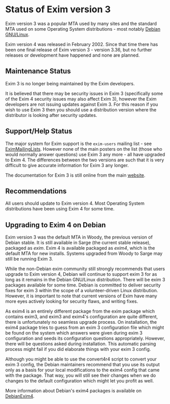 Status of Exim version 3
========================

Exim version 3 was a popular MTA used by many sites and the standard MTA
used on some Operating System distributions - most notably [Debian
GNU/Linux](http://www.debian.org/).

Exim version 4 was released in February 2002. Since that time there has
been one final release of Exim version 3 - version 3.36, but no further
releases or development have happened and none are planned.

Maintenance Status
------------------

Exim 3 is no longer being maintained by the Exim developers.

It is believed that there may be security issues in Exim 3 (specifically
some of the Exim 4 security issues may also affect Exim 3), however the
Exim developers are not issuing updates against Exim 3. For this reason
if you wish to use Exim 3 then you should use a distribution version
where the distributor is looking after security updates.

Support/Help Status
-------------------

The major system for Exim support is the `exim-users` mailing list - see
[EximMailingLists](EximMailingLists). However none of the main
posters on the list (those who would normally answer questions) use Exim
3 any more - all have upgraded to Exim 4. The differences between the
two versions are such that it is very difficult to give accurate
information for Exim 3 any longer.

The documentation for Exim 3 is still online from the main
[website](http://www.exim.org/).

Recommendations
---------------

All users should update to Exim version 4. Most Operating System
distributions have been using Exim 4 for some time.

Upgrading to Exim 4 on Debian
-----------------------------

Exim version 3 was the default MTA in Woody, the previous version of
Debian stable. It is still available in Sarge (the current stable
release), packaged as *exim*. Exim 4 is available packaged as *exim4*,
which is the default MTA for new installs. Systems upgraded from Woody
to Sarge may still be running Exim 3.

While the non-Debian exim community still strongly recommends that users
upgrade to Exim version 4, Debian will continue to support exim 3 for as
long as it remains in the Debian GNU/Linux distribution. There will be
exim 3 packages available for some time. Debian is committed to deliver
security fixes for exim 3 within the scope of a volunteer-driven Linux
distribution. However, it is important to note that current versions of
Exim have many more eyes actively looking for security flaws, and
writing fixes.

As exim4 is an entirely different package from the exim package which
contains exim3, and exim3 and exim4's configuration are quite different,
there is unfortunately no seamless upgrade process. On installation, the
exim4 package tries to guess from an exim 3 configuration file which
might be found on the system which answers were given during exim 3
configuration and seeds its configuration questions appropriately.
However, there will be questions asked during installation. This
automatic parsing process might fail if you did elaborate things with
your exim 3 config.

Although you might be able to use the convert4r4 script to convert your
exim 3 config, the Debian maintainers recommend that you use its output
only as a basis for your local modifications to the exim4 config that
came with the package. That way, you will still see their changes when
we do changes to the default configuration which might let you profit as
well.

More information about Debian's exim4 packages is available on
[DebianExim4](DebianExim4).
